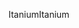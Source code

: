 <span data-ttu-id="ef4d8-101">Itanium</span><span class="sxs-lookup"><span data-stu-id="ef4d8-101">Itanium</span></span>
